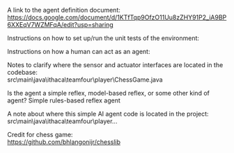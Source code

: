A link to the agent definition document: https://docs.google.com/document/d/1KTfTqp9OfzO11Uu8zZHY91P2_iA9BP6XXEqV7WZMFqA/edit?usp=sharing

Instructions on how to set up/run the unit tests of the environment:

Instructions on how a human can act as an agent:

Notes to clarify where the sensor and actuator interfaces are located in the codebase: \
src\main\java\ithaca\teamfour\player\ChessGame.java

Is the agent a simple reflex, model-based reflex, or some other kind of agent? Simple rules-based reflex agent

A note about where this simple AI agent code is located in the project: \
src\main\java\ithaca\teamfour\player\...


Credit for chess game:   
https://github.com/bhlangonijr/chesslib

